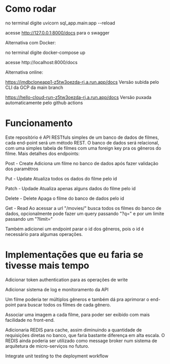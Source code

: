 # Como rodar

no terminal digite uvicorn sql_app.main:app --reload

acesse http://127.0.0.1:8000/docs para o swagger

Alternativa com Docker:

no terminal digite docker-compose up

acesse http://localhost:8000/docs

Alternativa online:

https://imdbcloneapp1-z5tw3oezda-rj.a.run.app/docs
Versão subida pelo CLI da GCP da main branch

https://hello-cloud-run-z5tw3oezda-rj.a.run.app/docs
Versão puxada automaticamente pelo github actions

# Funcionamento

Este repositório é API RESTfuls simples de um banco de dados de filmes, cada end-point será um método REST. O banco de dados será relacional, com uma simples tabela de filmes com uma foreign key pra os gêneros do filme. Mais detalhes dos endpoints:

Post - Create
Adiciona um filme no banco de dados após fazer validação dos paramêtros

Put - Update
Atualiza todos os dados do filme pelo id

Patch - Updade
Atualiza apenas alguns dados do filme pelo id

Delete - Delete
Apaga o filme do banco de dados pelo id

Get - Read
Ao acessar a url "/movies/" busca todos os filmes do banco de dados, opcionalmente pode fazer um query passando "?q=" e por um limite passando um "?limit="

Também adicionei um endpoint parar o id dos gêneros, pois o id é necessário para algumas operações.

# Implementações que eu faria se tivesse mais tempo

Adicionar token authentication para as operações de write

Adicionar sistema de log e monitoramento da API

Um filme poderia ter múltiplos gêneros e também dá pra aprimorar o end-point para buscar todos os filmes de cada gênero.

Associar uma imagem a cada filme, para poder ser exibido com mais facilidade no front-end.

Adicionaria REDIS para cache, assim diminuindo a quantidade de requisições diretas no banco, que faria bastante diferença em alta escala. O REDIS ainda poderia ser utilizado como message broker num sistema de arquitetura de micro-serviços no futuro.

Integrate unit testing to the deployment workflow
